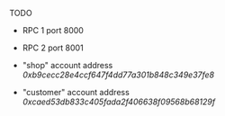 TODO

- RPC 1 port 8000
- RPC 2 port 8001

- "shop" account address *0xb9cecc28e4ccf647f4dd77a301b848c349e37fe8*
- "customer" account address *0xcaed53db833c405fada2f406638f09568b68129f*